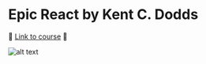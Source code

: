 # Epic React by Kent C. Dodds

:crystal_ball: [Link to course](https://epicreact.dev/) :crystal_ball:

![alt text](https://kentcdodds.com/images/epicreact-promo/er-1.gif)
